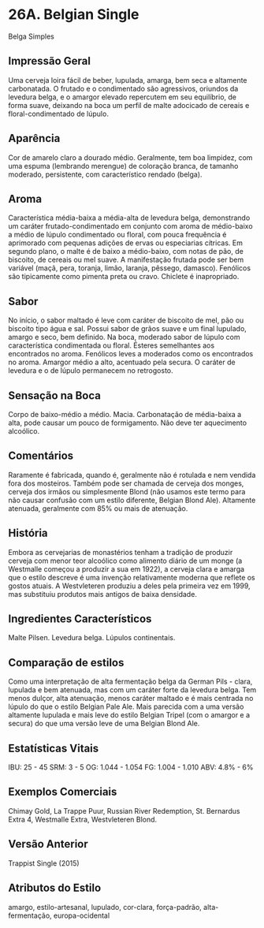 # 26A. Belgian Single
Belga Simples

## Impressão Geral

Uma cerveja loira fácil de beber, lupulada, amarga, bem seca e altamente carbonatada. O frutado e o condimentado são agressivos, oriundos da levedura belga, e o amargor elevado repercutem em seu equilíbrio, de forma suave, deixando na boca um perfil de malte adocicado de cereais e floral-condimentado de lúpulo.

## Aparência

Cor de amarelo claro a dourado médio. Geralmente, tem boa limpidez, com uma espuma (lembrando merengue) de coloração branca, de tamanho moderado, persistente, com característico rendado (belga).

## Aroma

Característica média-baixa a média-alta de levedura belga, demonstrando um caráter frutado-condimentado em conjunto com aroma de médio-baixo a médio de lúpulo condimentado ou floral, com pouca frequência é aprimorado com pequenas adições de ervas ou especiarias cítricas. Em segundo plano, o malte é de baixo a médio-baixo, com notas de pão, de biscoito, de cereais ou mel suave. A manifestação frutada pode ser bem variável (maçã, pera, toranja, limão, laranja, pêssego, damasco). Fenólicos são tipicamente como pimenta preta ou cravo. Chiclete é inapropriado.

## Sabor

No início, o sabor maltado é leve com caráter de biscoito de mel, pão ou biscoito tipo água e sal. Possui sabor de grãos suave e um final lupulado, amargo e seco,  bem definido. Na boca, moderado sabor de lúpulo com característica condimentada ou floral. Ésteres semelhantes aos encontrados no aroma. Fenólicos leves a moderados como os encontrados no aroma. Amargor médio a alto, acentuado pela secura. O caráter de levedura e o de lúpulo permanecem no retrogosto.

## Sensação na Boca

Corpo de baixo-médio a médio. Macia. Carbonatação de média-baixa a alta, pode causar um pouco de formigamento. Não deve ter aquecimento alcoólico.

## Comentários

Raramente é fabricada, quando é, geralmente não é rotulada e nem vendida fora dos mosteiros. Também pode ser chamada de cerveja dos monges, cerveja dos irmãos ou simplesmente Blond (não usamos este termo para não causar confusão com um estilo diferente, Belgian Blond Ale). Altamente atenuada, geralmente com 85% ou mais de atenuação.

## História

Embora as cervejarias de monastérios tenham a tradição de produzir cerveja com menor teor alcoólico como alimento diário de um monge (a Westmalle começou a produzir a sua em 1922), a cerveja clara e amarga que o estilo descreve é uma invenção relativamente moderna que reflete os gostos atuais. A Westvleteren produziu a deles pela primeira vez em 1999, mas substituiu produtos mais antigos de baixa densidade.

## Ingredientes Característicos

Malte Pilsen. Levedura belga. Lúpulos continentais.

## Comparação de estilos

Como uma interpretação de alta fermentação belga da German Pils - clara, lupulada e bem atenuada, mas com um caráter forte da levedura belga. Tem menos dulçor, alta atenuação, menos caráter maltado e é mais centrada no lúpulo do que o estilo Belgian Pale Ale. Mais parecida com a uma versão altamente lupulada e mais leve do estilo Belgian Tripel (com o amargor e a secura) do que uma versão leve de uma Belgian Blond Ale.

## Estatísticas Vitais

IBU: 25 - 45
SRM: 3 - 5
OG: 1.044 - 1.054
FG: 1.004 - 1.010
ABV: 4.8% - 6%

## Exemplos Comerciais

Chimay Gold, La Trappe Puur, Russian River Redemption, St. Bernardus Extra 4, Westmalle Extra, Westvleteren Blond.

## Versão Anterior

Trappist Single (2015)

## Atributos do Estilo

amargo, estilo-artesanal, lupulado, cor-clara, força-padrão, alta-fermentação, europa-ocidental
